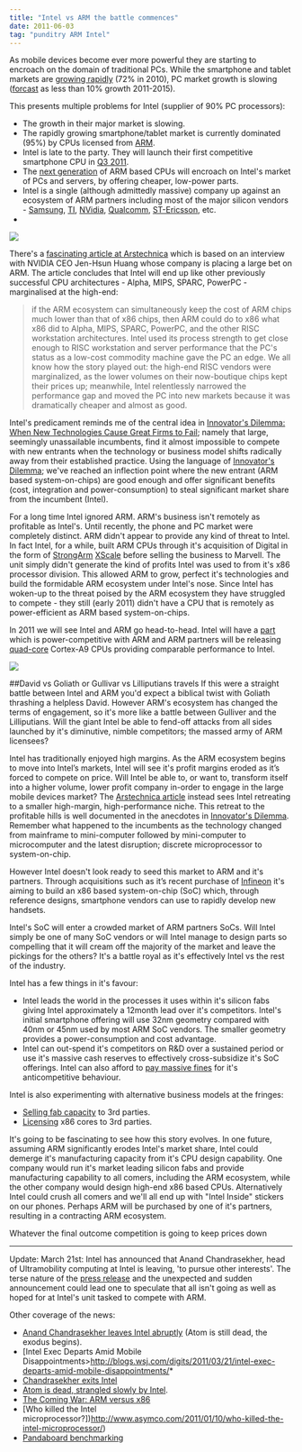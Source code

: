 ```yaml
---
title: "Intel vs ARM the battle commences"
date: 2011-06-03
tag: "punditry ARM Intel"
---
```

As mobile devices become ever more powerful they are starting to encroach  on the domain of traditional PCs. While the smartphone and tablet markets are [growing rapidly](http://www.gartner.com/it/page.jsp?id=154301) (72% in 2010), PC market growth is slowing ([forcast](http://www.gartner.com/it/page.jsp?id=1570714) as less than 10% growth 2011-2015).

This presents multiple problems for Intel (supplier of 90% PC processors):
* The growth in their major market is slowing.
* The rapidly growing smartphone/tablet market is currently dominated (95%) by CPUs licensed from [ARM](http://arm.com/). 
* Intel is late to the party. They will launch their first competitive smartphone CPU in [Q3 2011](http://www.slashgear.com/intel-medfield-smartphonesmids-on-sale-q3-2011-tip-insiders-23135340/). 
* The [next generation](http://www.electronicsweekly.com/Articles/2010/09/09/49414/Update-ARM-Cortex-A15.htm) of ARM based CPUs will encroach on Intel's market of PCs and servers, by offering cheaper, low-power parts.
* Intel is a single (although admittedly massive) company up against an ecosystem of ARM partners including most of the major silicon vendors - [Samsung](http://www.engadget.com/2010/09/07/samsungs-orion-is-the-1ghz-dual-core-arm-cortex-a9-weve-all-be/), [TI](http://pandaboard.org), [NVidia](http://blogs.nvidia.com/2011/01/project-denver-processor-to-usher-in-new-era-of-computing/), [Qualcomm](http://www.qualcomm.com/news/releases/2011/02/14/qualcomm-announces-quad-core-snapdragon-next-generation-tablets-and), [ST-Ericsson](http://www.stericsson.com/platforms/U8500.jsp), etc.
* 
![](/blog-images/intel-vs-arm/arm-cortex-a15.jpg)

There's a [fascinating article at Arstechnica](http://arstechnica.com/business/news/2011/02/nvidia-30-and-the-riscification-of-x86.ars) which is based on an interview with NVIDIA CEO Jen-Hsun Huang whose company is placing a large bet on ARM. The article concludes that Intel will end up like other previously successful CPU architectures - Alpha, MIPS, SPARC, PowerPC - marginalised at the high-end:
> if the ARM ecosystem can simultaneously keep the cost of ARM chips much lower than that of x86 chips, then ARM could do to x86 what x86 did to Alpha, MIPS, SPARC, PowerPC, and the other RISC workstation architectures. Intel used its process strength to get close enough to RISC workstation and server performance that the PC's status as a low-cost commodity machine gave the PC an edge. We all know how the story played out: the high-end RISC vendors were marginalized, as the lower volumes on their now-boutique chips kept their prices up; meanwhile, Intel relentlessly narrowed the performance gap and moved the PC into new markets because it was dramatically cheaper and almost as good.

Intel's predicament reminds me of the central idea in [Innovator's Dilemma: When New Technologies Cause Great Firms to Fail](http://www.amazon.co.uk/gp/product/0875845851?ie=UTF8&tag=nickagercom-21&linkCode=as2&camp=1634&creative=6738&creativeASIN=087584585); namely that large, seemingly unassailable incumbents, find it almost impossible to compete with new entrants when the technology or business model shifts radically away from their established practice. Using the language of [Innovator's Dilemma](http://www.amazon.co.uk/gp/product/0875845851?ie=UTF8&tag=nickagercom-21&linkCode=as2&camp=1634&creative=6738&creativeASIN=087584585); we've reached an inflection point where the new entrant (ARM based system-on-chips) are good enough and offer significant benefits (cost, integration and power-consumption) to steal significant market share from the incumbent (Intel).

For a long time Intel ignored ARM. ARM's business isn't remotely as profitable as Intel's. Until recently, the phone and PC market were completely distinct. ARM didn't appear to provide any kind of threat to Intel. In fact Intel, for a while, built ARM CPUs through it's acquisition of Digital in the form of [StrongArm](http://en.wikipedia.org/wiki/StrongARM/) [XScale](http://en.wikipedia.org/wiki/XScale) before selling the business to Marvell. The unit simply didn't generate the kind of profits Intel was used to from it's x86 processor division. This allowed ARM to grow, perfect it's technologies and build the formidable ARM ecosystem under Intel's nose. Since Intel has woken-up to the threat poised by the ARM ecosystem they have struggled to compete - they still (early 2011) didn't have a CPU that is remotely as power-efficient as ARM based system-on-chips.

In 2011 we will see Intel and ARM go head-to-head. Intel will have a [part](http://www.slashgear.com/intel-medfield-smartphonesmids-on-sale-q3-2011-tip-insiders-23135340/) which is power-competitive with ARM and ARM partners will be releasing [quad-core](http://www.brightsideofnews.com/news/2011/2/15/nvidia-unveils-tegra-roadmap-tegra-3-is-superman2c-tegra-6-is-iron-man.aspx) Cortex-A9 CPUs providing comparable performance to Intel.

![](/blog-images/intel-vs-arm/intel-inside.jpg")

##David vs Goliath or Gullivar vs Lilliputians travels
If this were a straight battle between Intel and ARM you'd expect a biblical twist with Goliath thrashing a helpless David. However ARM's ecosystem has changed the terms of engagement, so it's more like a battle between Gulliver and the Lilliputians. Will the giant Intel be able to fend-off attacks from all sides launched by it's diminutive, nimble competitors; the massed army of ARM licensees? 

Intel has traditionally enjoyed high margins. As the ARM ecosystem begins to move into Intel’s markets, Intel will see it's profit margins eroded as it’s forced to compete on price. Will Intel be able to, or want to, transform itself into a higher volume, lower profit company in-order to engage in the large mobile devices market? The [Arstechnica article](http://arstechnica.com/business/news/2011/02/nvidia-30-and-the-riscification-of-x86.ars) instead sees Intel retreating to a smaller high-margin, high-performance niche. This retreat to the profitable hills is well documented in the anecdotes in [Innovator's Dilemma](http://www.amazon.co.uk/gp/product/0875845851?ie=UTF8&tag=nickagercom-21&linkCode=as2&camp=1634&creative=6738&creativeASIN=087584585). Remember what happened to the incumbents as the technology changed from mainframe to mini-computer followed by mini-computer to microcomputer and the latest disruption; discrete microprocessor to system-on-chip.

However Intel doesn't look ready to seed this market to ARM and it's partners. Through acquisitions such as it’s recent purchase of [Infineon](http://www.zdnet.co.uk/news/mobile-devices/2010/08/31/intel-buys-infineons-wireless-wing-for-4g-lift-off-40089960/) it's aiming to build an x86 based system-on-chip (SoC) which, through reference designs, smartphone vendors can use to rapidly develop new handsets.

Intel's SoC will enter a crowded market of ARM partners SoCs. Will Intel simply be one of many SoC vendors or will Intel manage to design parts so compelling that it will cream off the majority of the market and leave the pickings for the others? It's a battle royal as it's effectively Intel vs the rest of the industry.

Intel has a few things in it's favour:
* Intel leads the world in the processes it uses within it's silicon fabs giving Intel approximately a 12month lead over it's competitors. Intel's initial smartphone offering will use 32nm geometry compared with 40nm or 45nm used by most ARM SoC vendors. The smaller geometry provides a power-consumption and cost advantage.
* Intel can out-spend it's competitors on R&D over a sustained period or use it's massive cash reserves to effectively cross-subsidize it's SoC offerings. Intel can also afford to [pay massive fines](http://www.guardian.co.uk/technology/2009/may/13/intel-european-commission) for it's anticompetitive behaviour.

Intel is also experimenting with alternative business models at the fringes:
* [Selling fab capacity](http://arstechnica.com/business/news/2010/11/intel-shifts-strategy-sells-22nm-fab-capacity.ars) to 3rd parties.
* [Licensing](http://bits.blogs.nytimes.com/2010/02/24/a-tie-up-between-intel-and-tsmc-fizzles/) x86 cores to 3rd parties.

It's going to be fascinating to see how this story evolves. In one future, assuming ARM significantly erodes Intel's market share, Intel could demerge it's manufacturing capacity from it's CPU design capability. One company would run it's market leading silicon fabs and provide manufacturing capability to all comers, including the ARM ecosystem, while the other company would design high-end x86 based CPUs. Alternatively Intel could crush all comers and we'll all end up with "Intel Inside" stickers on our phones. Perhaps ARM will be purchased by one of it's partners, resulting in a contracting ARM ecosystem. 

Whatever the final outcome competition is going to keep prices down

---

Update: March 21st: Intel has announced that Anand Chandrasekher, head of Ultramobility computing at Intel is leaving, 'to pursue other interests'. The terse nature of the [press release](http://newsroom.intel.com/community/intel_newsroom/blog/2011/03/21/chip-shot-anand-chandrasekher-to-leave-intel-mike-bell-dave-whalen-to-lead-ultra-mobility-group) and the unexpected and sudden announcement could lead one to speculate that all isn't going as well as hoped for at Intel's unit tasked to compete with ARM.

Other coverage of the news:
* [Anand Chandrasekher leaves Intel abruptly](http://semiaccurate.com/2011/03/21/anand-chandrasekher-leaves-intel-abruptly/) (Atom is still dead, the exodus begins).
* [Intel Exec Departs Amid Mobile Disappointments>http://blogs.wsj.com/digits/2011/03/21/intel-exec-departs-amid-mobile-disappointments/* 
* [Chandrasekher exits Intel](http://www.edn.com/article/517466-Chandrasekher_exits_Intel.php)
* [Atom is dead, strangled slowly by Intel](http://semiaccurate.com/2011/02/15/atom-dead-strangled-slowly-intel/).
* [The Coming War: ARM versus x86](http://vanshardware.com/2010/08/mirror-the-coming-war-arm-versus-x86/)
* [Who killed the Intel microprocessor?])http://www.asymco.com/2011/01/10/who-killed-the-intel-microprocessor/)
* [Pandaboard benchmarking](http://computerarch.com/log/2011/03/01/pandaboard/)
